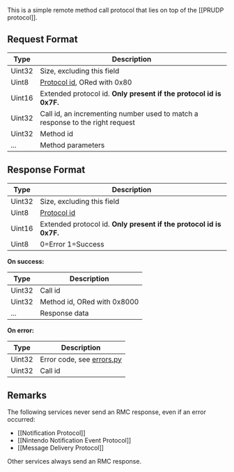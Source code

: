 This is a simple remote method call protocol that lies on top of the [[PRUDP protocol]].

## Request Format
| Type | Description |
| --- | --- |
| Uint32 | Size, excluding this field |
| Uint8 | [Protocol id](NEX-Protocols), ORed with 0x80 |
| Uint16 | Extended protocol id. **Only present if the protocol id is 0x7F.** |
| Uint32 | Call id, an incrementing number used to match a response to the right request |
| Uint32 | Method id |
| ... | Method parameters |

## Response Format
| Type | Description |
| --- | --- |
| Uint32 | Size, excluding this field |
| Uint8 | [Protocol id](NEX-Protocols) |
| Uint16 | Extended protocol id. **Only present if the protocol id is 0x7F.** |
| Uint8 | 0=Error 1=Success |

**On success:**

| Type | Description |
| --- | --- |
| Uint32 | Call id |
| Uint32 | Method id, ORed with 0x8000 |
| ... | Response data |

**On error:**

| Type | Description |
| --- | --- |
| Uint32 | Error code, see [errors.py](https://github.com/Kinnay/NintendoClients/blob/master/nintendo/nex/errors.py) |
| Uint32 | Call id |

## Remarks
The following services never send an RMC response, even if an error occurred:

* [[Notification Protocol]]
* [[Nintendo Notification Event Protocol]]
* [[Message Delivery Protocol]]

Other services always send an RMC response.